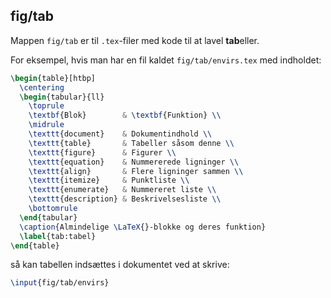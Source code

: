 ## fig/tab

Mappen `fig/tab` er til `.tex`-filer med kode til at lavel **tab**eller.

For eksempel, hvis man har en fil kaldet `fig/tab/envirs.tex` med indholdet:

```latex
\begin{table}[htbp]
  \centering
  \begin{tabular}{ll}
    \toprule
    \textbf{Blok}        & \textbf{Funktion} \\
    \midrule
    \texttt{document}    & Dokumentindhold \\
    \texttt{table}       & Tabeller såsom denne \\
    \texttt{figure}      & Figurer \\
    \texttt{equation}    & Nummererede ligninger \\
    \texttt{align}       & Flere ligninger sammen \\
    \texttt{itemize}     & Punktliste \\
    \texttt{enumerate}   & Nummereret liste \\
    \texttt{description} & Beskrivelsesliste \\
    \bottomrule
  \end{tabular}
  \caption{Almindelige \LaTeX{}-blokke og deres funktion}
  \label{tab:tabel}
\end{table}
```

så kan tabellen indsættes i dokumentet ved at skrive:

```latex
\input{fig/tab/envirs}
```
